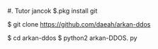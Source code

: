 #.  Tutor jancok
$.pkg install git   

$ git clone https://github.com/daeah/arkan-ddos

$ cd arkan-ddos
$ python2 arkan-DDOS. py

